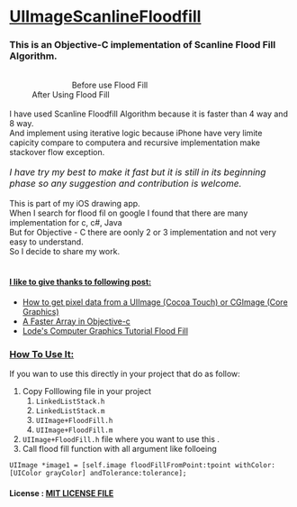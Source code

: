 <html>
	<head>
		<title></title>
	</head>
	<body>
		<h1>
			<u><strong>UIImageScanlineFloodfill</strong></u></h1>
		<h3>
			This is an Objective-C implementation of Scanline Flood Fill Algorithm.</h3>
		<div style="margin-left: 40px;">
			<img alt="" src="https://raw.github.com/Chintan-Dave/UIImageScanlineFloodfill/master/Images/IMG_0126.PNG" style="max-width: 45%;" />&nbsp; &nbsp; &nbsp;&nbsp;<img alt="" src="https://raw.github.com/Chintan-Dave/UIImageScanlineFloodfill/master/Images/IMG_0127.PNG" style="max-width: 45%;" /></div>
		<div style="margin-left: 40px;">
			&nbsp; &nbsp; &nbsp; &nbsp; &nbsp; &nbsp; &nbsp; &nbsp; &nbsp; Before use Flood Fill &nbsp; &nbsp; &nbsp; &nbsp; &nbsp; &nbsp; &nbsp; &nbsp; &nbsp; &nbsp; &nbsp; &nbsp; &nbsp; &nbsp; &nbsp; &nbsp; &nbsp; &nbsp; &nbsp; &nbsp; &nbsp; &nbsp; &nbsp; &nbsp; &nbsp; &nbsp; &nbsp; &nbsp; &nbsp; After Using Flood Fill</div>
		<div style="margin-left: 40px;">
			&nbsp;</div>
		<div>
			I have used Scanline Floodfill Algorithm because it is faster than 4 way and 8 way.</div>
		<div>
			And implement using&nbsp;iterative logic because iPhone have very limite capicity compare to computera and&nbsp;recursive implementation make stackover flow exception.</div>
		<div>
			&nbsp;</div>
		<address>
			<span style="font-size:16px;"><em>I have try my best to make it fast but it is still in its beginning phase so any suggestion and contribution is welcome.</em></span></address>
		<div>
			&nbsp;</div>
		<div>
			This is part of my iOS drawing app.</div>
		<div>
			When I search for flood fil on google I found that there are many implementation for c, c#, Java</div>
		<div>
			But for Objective - C there are oonly 2 or 3 implementation and not very easy to understand.</div>
		<div>
			So I decide to share my work.</div>
		<div>
			&nbsp;</div>
		<h4>
			<strong><u>I like to give thanks to following post:</u></strong></h4>
		<ul>
			<li>
				<a href="http://stackoverflow.com/questions/448125/how-to-get-pixel-data-from-a-uiimage-cocoa-touch-or-cgimage-core-graphics">How to get pixel data from a UIImage (Cocoa Touch) or CGImage (Core Graphics)</a></li>
			<li>
				<a href="http://iwantmyreal.name/blog/2012/09/29/a-faster-array-in-objective-c/">A Faster Array in Objective-c</a></li>
			<li>
				<a href="http://lodev.org/cgtutor/floodfill.html">Lode&#39;s Computer Graphics Tutorial Flood Fill</a></li>
		</ul>
		<h3>
			<u><strong>How To Use It:</strong></u></h3>
		<p>
			If you wan to use this directly in your project that do as follow:</p>
		<ol>
			<li>
				Copy Folllowing file in your project
				<ol>
					<li>
						<code>LinkedListStack.h</code></li>
					<li>
						<code>LinkedListStack.m</code></li>
					<li>
						<code>UIImage+FloodFill.h</code></li>
					<li>
						<code>UIImage+FloodFill.m</code></li>
				</ol>
			</li>
			<li>
				<code>UIImage+FloodFill.h</code> file where you want to use this .</li>
			<li>
				Call flood fill function with all argument like folloeing</li>
		</ol>
		<p>
			<code>UIImage *image1 = [self.image floodFillFromPoint:tpoint withColor:[UIColor grayColor] andTolerance:tolerance];</code></p>
		<h4>
			License : <a href="https://github.com/chinatndave/UIImageScanlineFloodfill/blob/master/LICENSE">MIT LICENSE FILE</a></h4>
	</body>
</html>
